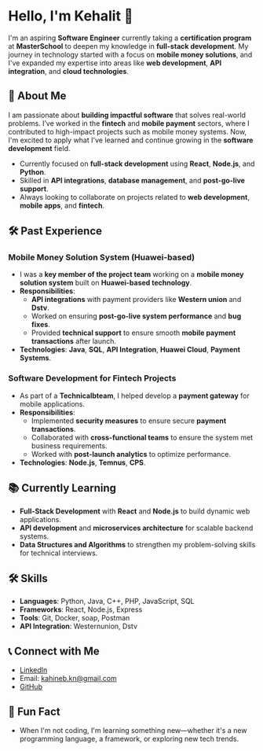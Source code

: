 # Hello, I'm Kehalit 👋

I'm an aspiring **Software Engineer** currently taking a **certification program** at **MasterSchool** to deepen my knowledge in **full-stack development**. My journey in technology started with a focus on **mobile money solutions**, and I've expanded my expertise into areas like **web development**, **API integration**, and **cloud technologies**.

## 🚀 About Me
I am passionate about **building impactful software** that solves real-world problems. I’ve worked in the **fintech** and **mobile payment** sectors, where I contributed to high-impact projects such as mobile money systems. Now, I'm excited to apply what I've learned and continue growing in the **software development** field.

- Currently focused on **full-stack development** using **React**, **Node.js**, and **Python**.
- Skilled in **API integrations**, **database management**, and **post-go-live support**.
- Always looking to collaborate on projects related to **web development**, **mobile apps**, and **fintech**.

## 🛠️ Past Experience

### Mobile Money Solution System (Huawei-based)
- I was a **key member of the project team** working on a **mobile money solution system** built on **Huawei-based technology**.
- **Responsibilities**:
  - **API integrations** with payment providers like **Western union** and **Dstv**.
  - Worked on ensuring **post-go-live system performance** and **bug fixes**.
  - Provided **technical support** to ensure smooth **mobile payment transactions** after launch.
- **Technologies**: **Java**, **SQL**, **API Integration**, **Huawei Cloud**, **Payment Systems**.

### Software Development for Fintech Projects
- As part of a **Technicalbteam**, I helped develop a **payment gateway** for mobile applications.
- **Responsibilities**:
  - Implemented **security measures** to ensure secure **payment transactions**.
  - Collaborated with **cross-functional teams** to ensure the system met business requirements.
  - Worked with **post-launch analytics** to optimize performance.
- **Technologies**: **Node.js**, **Temnus**, **CPS**.

## 📚 Currently Learning
- **Full-Stack Development** with **React** and **Node.js** to build dynamic web applications.
- **API development** and **microservices architecture** for scalable backend systems.
- **Data Structures and Algorithms** to strengthen my problem-solving skills for technical interviews.

## 🛠️ Skills
- **Languages**: Python, Java, C++, PHP, JavaScript, SQL
- **Frameworks**: React, Node.js, Express
- **Tools**: Git, Docker, soap, Postman
- **API Integration**: Westernunion, Dstv

## 📞 Connect with Me
- [LinkedIn](https://www.linkedin.com/in/kehalit)
- Email: kahineb.kn@gmail.com
- [GitHub](https://github.com/kehalit)

## 🧐 Fun Fact
- When I'm not coding, I'm learning something new—whether it's a new programming language, a framework, or exploring new tech trends.
